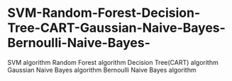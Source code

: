 # SVM-Random-Forest-Decision-Tree-CART-Gaussian-Naive-Bayes-Bernoulli-Naive-Bayes-
SVM algorithm Random Forest algorithm Decision Tree(CART) algorithm  Gaussian Naive Bayes  algorithm  Bernoulli Naive Bayes  algorithm
